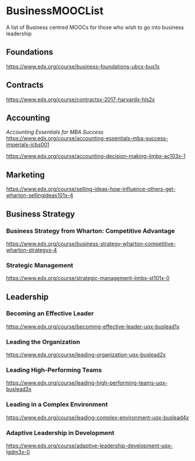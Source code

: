 # BusinessMOOCList
A list of Business centred MOOCs for those who wish to go into business leadership


## Foundations

https://www.edx.org/course/business-foundations-ubcx-bus1x


## Contracts

https://www.edx.org/course/contractsx-2017-harvardx-hls2x

## Accounting


*Accounting Essentials for MBA Success*
https://www.edx.org/course/accounting-essentials-mba-success-imperialx-icbs001

https://www.edx.org/course/accounting-decision-making-iimbx-ac103x-1



## Marketing

https://www.edx.org/course/selling-ideas-how-influence-others-get-wharton-sellingideas101x-4


## Business Strategy

### Business Strategy from Wharton: Competitive Advantage
https://www.edx.org/course/business-strategy-wharton-competitive-wharton-strategyx-4

### Strategic Management
https://www.edx.org/course/strategic-management-iimbx-st101x-0

## Leadership

### Becoming an Effective Leader
https://www.edx.org/course/becoming-effective-leader-uqx-buslead1x

### Leading the Organization
https://www.edx.org/course/leading-organization-uqx-buslead2x

### Leading High-Performing Teams
https://www.edx.org/course/leading-high-performing-teams-uqx-buslead3x

### Leading in a Complex Environment
https://www.edx.org/course/leading-complex-environment-uqx-buslead4x

### Adaptive Leadership in Development
https://www.edx.org/course/adaptive-leadership-development-uqx-lgdm3x-0

